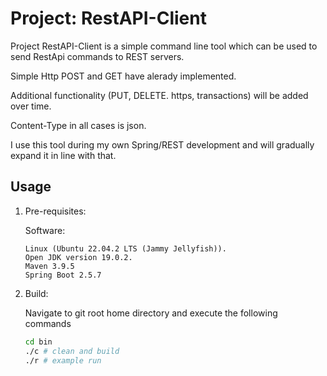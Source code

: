 # Project: RestAPI-Client

Project RestAPI-Client is a simple command line tool which can be used to send RestApi commands to REST servers.

Simple Http POST and GET have alerady implemented.

Additional functionality (PUT, DELETE. https, transactions) will be added over time.

Content-Type in all cases is json.

I use this tool during my own Spring/REST development and will gradually expand it in line with that.

## Usage

1. Pre-requisites:

    Software:
      
    ```text
    Linux (Ubuntu 22.04.2 LTS (Jammy Jellyfish)).
    Open JDK version 19.0.2.
    Maven 3.9.5
    Spring Boot 2.5.7
    ```
        
2. Build:

    Navigate to git root home directory and execute the following commands

    ```bash
    cd bin
    ./c # clean and build
    ./r # example run
    ```
        
    
